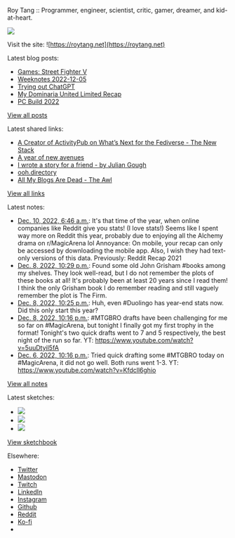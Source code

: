 Roy Tang :: Programmer, engineer, scientist, critic, gamer, dreamer, and kid-at-heart.

![](https://roytang.net/static/img/profile.jpg)

Visit the site: ![https://roytang.net](https://roytang.net)

Latest blog posts:

- [Games: Street Fighter V](https://roytang.net/2022/12/street-fighter-v/)
- [Weeknotes 2022-12-05](https://roytang.net/2022/12/weeknotes-12-05/)
- [Trying out ChatGPT](https://roytang.net/2022/12/chatgpt/)
- [My Dominaria United Limited Recap](https://roytang.net/2022/12/mtgdmu-limited-recap/)
- [PC Build 2022](https://roytang.net/2022/12/pc-build-2022/)

[View all posts](https://roytang.net/blog)

Latest shared links:

- [A Creator of ActivityPub on What’s Next for the Fediverse - The New Stack](https://roytang.net/2022/12/ead6ecf64d8ab1b4581c44ab7df8854d/)
- [A year of new avenues](https://roytang.net/2022/12/36880cfef285d2bea77cf5cd5b781d82/)
- [I wrote a story for a friend - by Julian Gough](https://roytang.net/2022/12/daa5c77d501f15e362f664463bbe7ceb/)
- [ooh.directory](https://roytang.net/2022/12/3f0d49101a6d5b11d22d0f182481186f/)
- [All My Blogs Are Dead - The Awl](https://roytang.net/2022/12/41330bb8302c96dac7dc82a4f1c53361/)

[View all links](https://roytang.net/links)

Latest notes:

- [Dec. 10, 2022, 6:46 a.m.](https://roytang.net/2022/12/reddit-recap/): It&#x27;s that time of the year, when online companies like Reddit give you stats! (I love stats!) Seems like I spent way more on Reddit this year, probably due to enjoying all the Alchemy drama on r/MagicArena lol Annoyance: On mobile, your recap can only be accessed by downloading the mobile app. Also, I wish they had text-only versions of this data. Previously: Reddit Recap 2021
- [Dec. 8, 2022, 10:29 p.m.](https://roytang.net/2022/12/grisham/): Found some old John Grisham #books among my shelves. They look well-read, but I do not remember the plots of these books at all! It&#x27;s probably been at least 20 years since I read them! I think the only Grisham book I do remember reading and still vaguely remember the plot is The Firm.
- [Dec. 8, 2022, 10:25 p.m.](https://roytang.net/2022/12/duolingo-stats/): Huh, even #Duolingo has year-end stats now. Did this only start this year?
- [Dec. 8, 2022, 10:16 p.m.](https://roytang.net/2022/12/mtgbro-limited-6/): #MTGBRO drafts have been challenging for me so far on #MagicArena, but tonight I finally got my first trophy in the format! Tonight&#x27;s two quick drafts went to 7 and 5 respectively, the best night of the run so far. YT: https://www.youtube.com/watch?v=5uuDtyil5fA
- [Dec. 6, 2022, 10:16 p.m.](https://roytang.net/2022/12/mtgbro-limited-5/): Tried quick drafting some #MTGBRO today on #MagicArena, it did not go well. Both runs went 1-3. YT: https://www.youtube.com/watch?v=Kfdcll6ghio

[View all notes](https://roytang.net/notes)

Latest sketches:


- ![](https://roytang.net/media/cache/f5/83/f583e6f8cabb768e013c3292f03b5274.jpg)
- ![](https://roytang.net/media/cache/dc/31/dc31bec42193147458f2e50c9a7fe4ac.jpg)
- ![](https://roytang.net/media/cache/73/2b/732bd4c80057609c59932ce77d753675.jpg)

[View sketchbook](https://roytang.net/albums/sketchbook)


Elsewhere:

- [Twitter](https://twitter.com/roytang)
- [Mastodon](https://indieweb.social/@roytang)
- [Twitch](https://twitch.tv/twitchyroy)
- [LinkedIn](https://www.linkedin.com/in/roytang)
- [Instagram](https://instagram.com/roytang0400)
- [Github](https://github.com/roytang)
- [Reddit](https://reddit.com/u/hungryroy)
- [Ko-fi](https://ko-fi.com/roytang)
- [](mailto:hello@roytang.net)